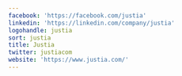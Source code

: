 ```yaml
---
facebook: 'https://facebook.com/justia'
linkedin: 'https://linkedin.com/company/justia'
logohandle: justia
sort: justia
title: Justia
twitter: justiacom
website: 'https://www.justia.com/'
---
```

